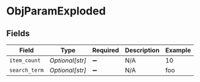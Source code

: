 # ObjParamExploded


## Fields

| Field              | Type               | Required           | Description        | Example            |
| ------------------ | ------------------ | ------------------ | ------------------ | ------------------ |
| `item_count`       | *Optional[str]*    | :heavy_minus_sign: | N/A                | 10                 |
| `search_term`      | *Optional[str]*    | :heavy_minus_sign: | N/A                | foo                |